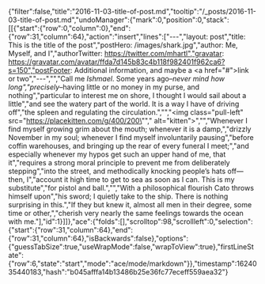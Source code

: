 {"filter":false,"title":"2016-11-03-title-of-post.md","tooltip":"/_posts/2016-11-03-title-of-post.md","undoManager":{"mark":0,"position":0,"stack":[[{"start":{"row":0,"column":0},"end":{"row":31,"column":64},"action":"insert","lines":["---","layout: post","title: This is the title of the post","postHero: /images/shark.jpg","author: Me, Myself, and I","authorTwitter: https://twitter.com/mhartl","gravatar: https://gravatar.com/avatar/ffda7d145b83c4b118f982401f962ca6?s=150","postFooter: Additional information, and maybe a <a href=\"#\">link or two</a>","---","","Call me *Ishmael*. Some years ago–*never mind how long","precisely*–having little or no money in my purse, and nothing","particular to interest me on shore, I thought I would sail about a little","and see the watery part of the world. It is a way I have of driving off","the spleen and regulating the circulation.","","<img class=\"pull-left\" src=\"https://placekitten.com/g/400/200\"","     alt=\"kitten\">","","Whenever I find myself growing grim about the mouth; whenever it is a damp,","drizzly November in my soul; whenever I find myself involuntarily pausing","before coffin warehouses, and bringing up the rear of every funeral I meet;","and especially whenever my hypos get such an upper hand of me, that it","requires a strong moral principle to prevent me from deliberately stepping","into the street, and methodically knocking people’s hats off—then, I","account it high time to get to sea as soon as I can. This is my substitute","for pistol and ball.","","With a philosophical flourish Cato throws himself upon","his sword; I quietly take to the ship. There is nothing surprising in this.","If they but knew it, almost all men in their degree, some time or other,","cherish very nearly the same feelings towards the ocean with me."],"id":1}]]},"ace":{"folds":[],"scrolltop":98,"scrollleft":0,"selection":{"start":{"row":31,"column":64},"end":{"row":31,"column":64},"isBackwards":false},"options":{"guessTabSize":true,"useWrapMode":false,"wrapToView":true},"firstLineState":{"row":6,"state":"start","mode":"ace/mode/markdown"}},"timestamp":1624035440183,"hash":"b045afffa14b13486b25e36fc77eceff559aea32"}